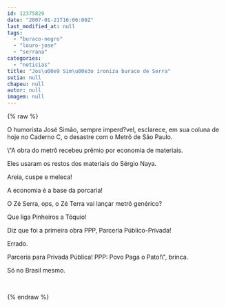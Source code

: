 ```yaml
---
id: 12375829
date: "2007-01-21T16:06:00Z"
last_modified_at: null
tags:
  - "buraco-negro"
  - "louro-jose"
  - "serrana"
categories:
  - "noticias"
title: "Jos\u00e9 Sim\u00e3o ironiza buraco de Serra"
sutia: null
chapeu: null
autor: null
imagem: null
---
```

{% raw %}
<p><P>O humorista José Simão, sempre imperd?vel, esclarece, em sua coluna de hoje&nbsp;no Caderno C, o desastre com o Metrô de São Paulo.</P></p>
<p><P>\"A obra do metrô recebeu prêmio por economia de materiais.</P></p>
<p><P>Eles usaram os restos dos materiais do Sérgio Naya. </P></p>
<p><P>Areia, cuspe e meleca! </P></p>
<p><P>A economia é a base da porcaria! </P></p>
<p><P>O Zé Serra, ops, o Zé Terra vai lançar metrô genérico? </P></p>
<p><P>Que liga Pinheiros a Tóquio! </P></p>
<p><P>Diz que foi a primeira obra PPP, Parceria Público-Privada!</P></p>
<p><P>Errado. </P></p>
<p><P>Parceria para Privada Pública! PPP: Povo Paga o Pato!\", brinca.</P></p>
<p><P>Só no Brasil mesmo.</P></p>
<p><P>&nbsp;</P> </p>
{% endraw %}